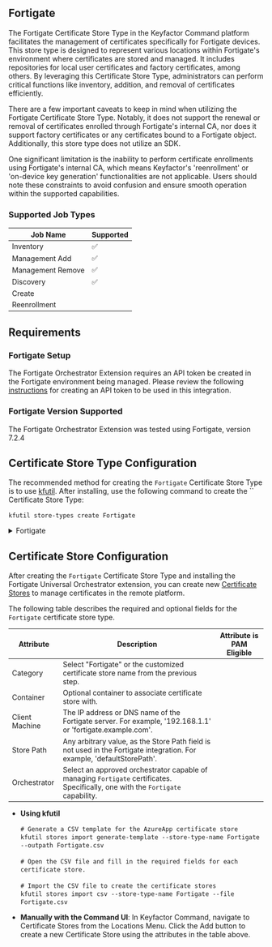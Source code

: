 ## Fortigate

The Fortigate Certificate Store Type in the Keyfactor Command platform facilitates the management of certificates specifically for Fortigate devices. This store type is designed to represent various locations within Fortigate's environment where certificates are stored and managed. It includes repositories for local user certificates and factory certificates, among others. By leveraging this Certificate Store Type, administrators can perform critical functions like inventory, addition, and removal of certificates efficiently.

There are a few important caveats to keep in mind when utilizing the Fortigate Certificate Store Type. Notably, it does not support the renewal or removal of certificates enrolled through Fortigate's internal CA, nor does it support factory certificates or any certificates bound to a Fortigate object. Additionally, this store type does not utilize an SDK.

One significant limitation is the inability to perform certificate enrollments using Fortigate's internal CA, which means Keyfactor's 'reenrollment' or 'on-device key generation' functionalities are not applicable. Users should note these constraints to avoid confusion and ensure smooth operation within the supported capabilities.



### Supported Job Types

| Job Name | Supported |
| -------- | --------- |
| Inventory | ✅ |
| Management Add | ✅ |
| Management Remove | ✅ |
| Discovery | ✅ |
| Create |  |
| Reenrollment |  |

## Requirements

### Fortigate Setup

The Fortigate Orchestrator Extension requires an API token be created in the Fortigate environment being managed.  Please review the following [instructions](https://docs.fortinet.com/document/forticonverter/7.0.1/online-help/866905/connect-fortigate-device-via-api-token) for creating an API token to be used in this integration.

### Fortigate Version Supported

The Fortigate Orchestrator Extension was tested using Fortigate, version 7.2.4



## Certificate Store Type Configuration

The recommended method for creating the `Fortigate` Certificate Store Type is to use [kfutil](https://github.com/Keyfactor/kfutil). After installing, use the following command to create the `` Certificate Store Type:

```shell
kfutil store-types create Fortigate
```

<details><summary>Fortigate</summary>

Create a store type called `Fortigate` with the attributes in the tables below:

### Basic Tab
| Attribute | Value | Description |
| --------- | ----- | ----- |
| Name | Fortigate | Display name for the store type (may be customized) |
| Short Name | Fortigate | Short display name for the store type |
| Capability | Fortigate | Store type name orchestrator will register with. Check the box to allow entry of value |
| Supported Job Types (check the box for each) | Add, Discovery, Remove | Job types the extension supports |
| Supports Add | ✅ | Check the box. Indicates that the Store Type supports Management Add |
| Supports Remove | ✅ | Check the box. Indicates that the Store Type supports Management Remove |
| Supports Discovery | ✅ | Check the box. Indicates that the Store Type supports Discovery |
| Supports Reenrollment |  |  Indicates that the Store Type supports Reenrollment |
| Supports Create |  |  Indicates that the Store Type supports store creation |
| Needs Server |  | Determines if a target server name is required when creating store |
| Blueprint Allowed | ✅ | Determines if store type may be included in an Orchestrator blueprint |
| Uses PowerShell |  | Determines if underlying implementation is PowerShell |
| Requires Store Password | ✅ | Determines if a store password is required when configuring an individual store. |
| Supports Entry Password |  | Determines if an individual entry within a store can have a password. |

The Basic tab should look like this:

![Fortigate Basic Tab](../docsource/images/Fortigate-basic-store-type-dialog.png)

### Advanced Tab
| Attribute | Value | Description |
| --------- | ----- | ----- |
| Supports Custom Alias | Required | Determines if an individual entry within a store can have a custom Alias. |
| Private Key Handling | Required | This determines if Keyfactor can send the private key associated with a certificate to the store. Required because IIS certificates without private keys would be invalid. |
| PFX Password Style | Default | 'Default' - PFX password is randomly generated, 'Custom' - PFX password may be specified when the enrollment job is created (Requires the Allow Custom Password application setting to be enabled.) |

The Advanced tab should look like this:

![Fortigate Advanced Tab](../docsource/images/Fortigate-advanced-store-type-dialog.png)

### Custom Fields Tab
Custom fields operate at the certificate store level and are used to control how the orchestrator connects to the remote target server containing the certificate store to be managed. The following custom fields should be added to the store type:

| Name | Display Name | Type | Default Value/Options | Required | Description |
| ---- | ------------ | ---- | --------------------- | -------- | ----------- |


The Custom Fields tab should look like this:

![Fortigate Custom Fields Tab](../docsource/images/Fortigate-custom-fields-store-type-dialog.png)



</details>

## Certificate Store Configuration

After creating the `Fortigate` Certificate Store Type and installing the Fortigate Universal Orchestrator extension, you can create new [Certificate Stores](https://software.keyfactor.com/Core-OnPrem/Current/Content/ReferenceGuide/Certificate%20Stores.htm?Highlight=certificate%20store) to manage certificates in the remote platform.

The following table describes the required and optional fields for the `Fortigate` certificate store type.

| Attribute | Description | Attribute is PAM Eligible |
| --------- | ----------- | ------------------------- |
| Category | Select "Fortigate" or the customized certificate store name from the previous step. | |
| Container | Optional container to associate certificate store with. | |
| Client Machine | The IP address or DNS name of the Fortigate server. For example, '192.168.1.1' or 'fortigate.example.com'. | |
| Store Path | Any arbitrary value, as the Store Path field is not used in the Fortigate integration. For example, 'defaultStorePath'. | |
| Orchestrator | Select an approved orchestrator capable of managing `Fortigate` certificates. Specifically, one with the `Fortigate` capability. | |

* **Using kfutil**

    ```shell
    # Generate a CSV template for the AzureApp certificate store
    kfutil stores import generate-template --store-type-name Fortigate --outpath Fortigate.csv

    # Open the CSV file and fill in the required fields for each certificate store.

    # Import the CSV file to create the certificate stores
    kfutil stores import csv --store-type-name Fortigate --file Fortigate.csv
    ```

* **Manually with the Command UI**: In Keyfactor Command, navigate to Certificate Stores from the Locations Menu. Click the Add button to create a new Certificate Store using the attributes in the table above.